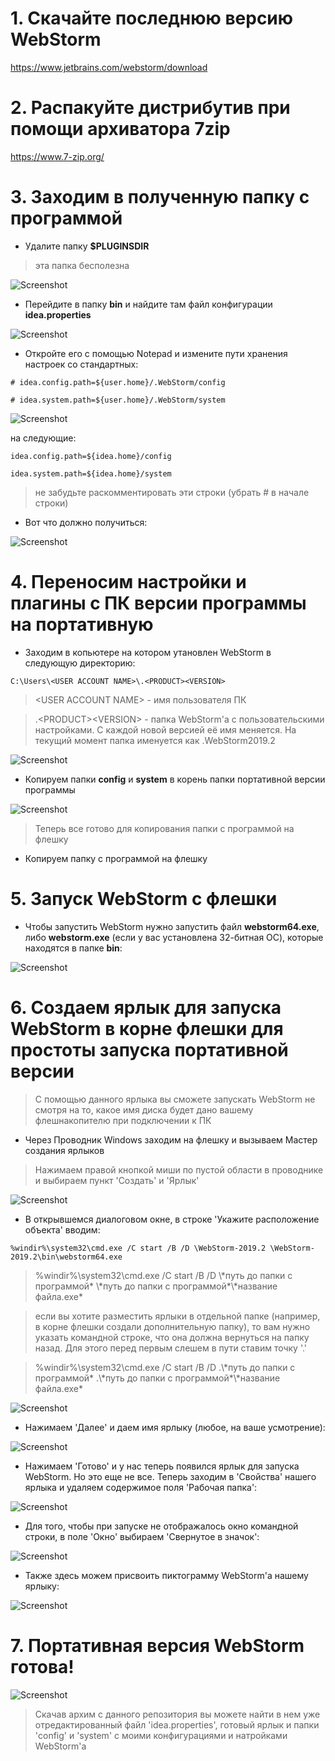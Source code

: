 # 1. Скачайте последнюю версию WebStorm

https://www.jetbrains.com/webstorm/download

# 2. Распакуйте дистрибутив при помощи архиватора 7zip

https://www.7-zip.org/


# 3. Заходим в полученную папку с программой

* Удалите папку **$PLUGINSDIR**

> эта папка бесполезна

![Screenshot](https://github.com/MaksimBorovik/Guide-How-to-create-WebStorm-Portable/blob/master/img/0.JPG)

*  Перейдите в папку **bin** и найдите там файл конфигурации **idea.properties**

![Screenshot](https://github.com/MaksimBorovik/Guide-How-to-create-WebStorm-Portable/blob/master/img/01.JPG)

* Откройте его с помощью Notepad и измените пути хранения настроек cо стандартных:

```
# idea.config.path=${user.home}/.WebStorm/config

# idea.system.path=${user.home}/.WebStorm/system
```

![Screenshot](https://github.com/MaksimBorovik/Guide-How-to-create-WebStorm-Portable/blob/master/img/1.JPG)

на следующие:

```
idea.config.path=${idea.home}/config

idea.system.path=${idea.home}/system
```
> не забудьте раскомментировать эти строки (убрать # в начале строки)

* Вот что должно получиться: 

![Screenshot](https://github.com/MaksimBorovik/Guide-How-to-create-WebStorm-Portable/blob/master/img/2.JPG)

# 4. Переносим настройки и плагины с ПК версии программы на портативную

* Заходим в копьютере на котором утановлен WebStorm в следующую директорию:
```
C:\Users\<USER ACCOUNT NAME>\.<PRODUCT><VERSION>
```

> \<USER ACCOUNT NAME\> - имя пользователя ПК

> .\<PRODUCT\>\<VERSION\> - папка WebStorm'а с пользовательскими настройками. С каждой новой версией её имя меняется. На текущий момент папка именуется как .WebStorm2019.2

![Screenshot](https://github.com/MaksimBorovik/Guide-How-to-create-WebStorm-Portable/blob/master/img/3.JPG)

* Копируем папки **config** и **system** в корень папки портативной версии программы

![Screenshot](https://github.com/MaksimBorovik/Guide-How-to-create-WebStorm-Portable/blob/master/img/4.JPG)

> Теперь все готово для копирования папки с программой на флешку

* Копируем папку с программой на флешку

# 5. Запуск WebStorm с флешки

* Чтобы запустить WebStorm нужно запустить файл **webstorm64.exe**, либо **webstorm.exe** (если у вас установлена 32-битная ОС), которые находятся в папке **bin**:

![Screenshot](https://github.com/MaksimBorovik/Guide-How-to-create-WebStorm-Portable/blob/master/img/5.JPG)

# 6. Создаем ярлык для запуска WebStorm в корне флешки для простоты запуска портативной версии

> С помощью данного ярлыка вы сможете запускать WebStorm не смотря на то, какое имя диска будет дано вашему флешнакопителю при подключении к ПК

* Через Проводник Windows заходим на флешку и вызываем Мастер создания ярлыков

> Нажимаем правой кнопкой миши по пустой области в проводнике и выбираем пункт 'Cоздать' и 'Ярлык'

![Screenshot](https://github.com/MaksimBorovik/Guide-How-to-create-WebStorm-Portable/blob/master/img/6.JPG)

* В открывшемся диалоговом окне, в строке 'Укажите расположение объекта' вводим:

```
%windir%\system32\cmd.exe /C start /B /D \WebStorm-2019.2 \WebStorm-2019.2\bin\webstorm64.exe
```

> %windir%\system32\cmd.exe /C start /B /D \\\*путь до папки с программой* \\\*путь до папки с программой*\\\*название файла.exe*

>если вы хотите разместить ярлыки в отдельной папке (например, в корне флешки создали дополнительную папку), то вам нужно указать командной строке, что она должна вернуться на папку назад. Для этого перед первым слешем в пути ставим точку '.'

> %windir%\system32\cmd.exe /C start /B /D .\\\*путь до папки с программой* .\\\*путь до папки с программой*\\\*название файла.exe*

![Screenshot](https://github.com/MaksimBorovik/Guide-How-to-create-WebStorm-Portable/blob/master/img/7.JPG)

* Нажимаем 'Далее' и даем имя ярлыку (любое, на ваше усмотрение):

![Screenshot](https://github.com/MaksimBorovik/Guide-How-to-create-WebStorm-Portable/blob/master/img/7-1.JPG)

* Нажимаем 'Готово' и у нас теперь появился ярлык для запуска WebStorm. Но это еще не все. Теперь заходим в 'Свойства' нашего ярлыка и удаляем содержимое поля 'Рабочая папка':

![Screenshot](https://github.com/MaksimBorovik/Guide-How-to-create-WebStorm-Portable/blob/master/img/8.JPG)

* Для того, чтобы при запуске не отображалось окно командной строки, в поле 'Окно' выбираем 'Свернутое в значок':

![Screenshot](https://github.com/MaksimBorovik/Guide-How-to-create-WebStorm-Portable/blob/master/img/9.JPG)

* Также здесь можем присвоить пиктограмму WebStorm'а нашему ярлыку:

![Screenshot](https://github.com/MaksimBorovik/Guide-How-to-create-WebStorm-Portable/blob/master/img/10.JPG)

# 7. Портативная версия WebStorm готова!

![Screenshot](https://github.com/MaksimBorovik/Guide-How-to-create-WebStorm-Portable/blob/master/img/11.JPG)

> Скачав архим с данного репозитория вы можете найти в нем уже отредактированный файл 'idea.properties', готовый ярлык и папки 'config' и 'system' с моими конфигурациями и натройками WebStorm'а